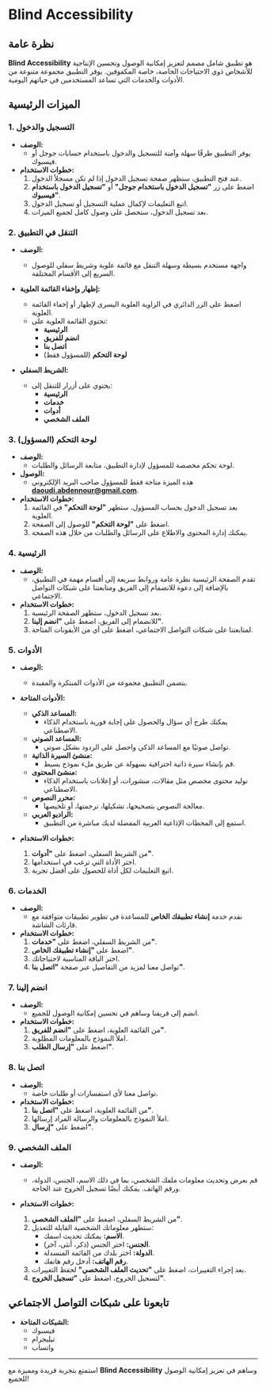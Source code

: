 # Blind Accessibility

## نظرة عامة

**Blind Accessibility** هو تطبيق شامل مصمم لتعزيز إمكانية الوصول وتحسين الإنتاجية للأشخاص ذوي الاحتياجات الخاصة، خاصة المكفوفين. يوفر التطبيق مجموعة متنوعة من الأدوات والخدمات التي تساعد المستخدمين في حياتهم اليومية.

## الميزات الرئيسية

### 1. التسجيل والدخول

- **الوصف:**
  - يوفر التطبيق طرقًا سهلة وآمنة للتسجيل والدخول باستخدام حسابات جوجل أو فيسبوك.
- **خطوات الاستخدام:**
  1. عند فتح التطبيق، ستظهر صفحة تسجيل الدخول إذا لم تكن مسجلاً الدخول.
  2. اضغط على زر **"تسجيل الدخول باستخدام جوجل"** أو **"تسجيل الدخول باستخدام فيسبوك"**.
  3. اتبع التعليمات لإكمال عملية التسجيل أو تسجيل الدخول.
  4. بعد تسجيل الدخول، ستحصل على وصول كامل لجميع الميزات.

### 2. التنقل في التطبيق

- **الوصف:**
  - واجهة مستخدم بسيطة وسهلة التنقل مع قائمة علوية وشريط سفلي للوصول السريع إلى الأقسام المختلفة.
- **إظهار وإخفاء القائمة العلوية:**
  - اضغط على الزر الدائري في الزاوية العلوية اليسرى لإظهار أو إخفاء القائمة العلوية.
  - تحتوي القائمة العلوية على:
    - **الرئيسية**
    - **انضم للفريق**
    - **اتصل بنا**
    - **لوحة التحكم** (للمسؤول فقط)

- **الشريط السفلي:**
  - يحتوي على أزرار للتنقل إلى:
    - **الرئيسية**
    - **خدمات**
    - **أدوات**
    - **الملف الشخصي**

### 3. لوحة التحكم (المسؤول)

- **الوصف:**
  - لوحة تحكم مخصصة للمسؤول لإدارة التطبيق، متابعة الرسائل والطلبات.
- **الوصول:**
  - هذه الميزة متاحة فقط للمسؤول صاحب البريد الإلكتروني **daoudi.abdennour@gmail.com**.
- **خطوات الاستخدام:**
  1. بعد تسجيل الدخول بحساب المسؤول، ستظهر **"لوحة التحكم"** في القائمة العلوية.
  2. اضغط على **"لوحة التحكم"** للوصول إلى الصفحة.
  3. يمكنك إدارة المحتوى والاطلاع على الرسائل والطلبات من خلال هذه الصفحة.

### 4. الرئيسية

- **الوصف:**
  - تقدم الصفحة الرئيسية نظرة عامة وروابط سريعة إلى أقسام مهمة في التطبيق، بالإضافة إلى دعوة للانضمام إلى الفريق ومتابعتنا على شبكات التواصل الاجتماعي.
- **خطوات الاستخدام:**
  1. بعد تسجيل الدخول، ستظهر الصفحة الرئيسية.
  2. للانضمام إلى الفريق، اضغط على **"انضم إلينا"**.
  3. لمتابعتنا على شبكات التواصل الاجتماعي، اضغط على أي من الأيقونات المتاحة.

### 5. الأدوات

- **الوصف:**
  - يتضمن التطبيق مجموعة من الأدوات المبتكرة والمفيدة.
- **الأدوات المتاحة:**
  - **المساعد الذكي:**
    - يمكنك طرح أي سؤال والحصول على إجابة فورية باستخدام الذكاء الاصطناعي.
  - **المساعد الصوتي:**
    - تواصل صوتيًا مع المساعد الذكي واحصل على الردود بشكل صوتي.
  - **منشئ السيرة الذاتية:**
    - قم بإنشاء سيرة ذاتية احترافية بسهولة عن طريق ملء نموذج بسيط.
  - **منشئ المحتوى:**
    - توليد محتوى مخصص مثل مقالات، منشورات، أو إعلانات باستخدام الذكاء الاصطناعي.
  - **محرر النصوص:**
    - معالجة النصوص بتصحيحها، تشكيلها، ترجمتها، أو تلخيصها.
  - **الراديو العربي:**
    - استمع إلى المحطات الإذاعية العربية المفضلة لديك مباشرة من التطبيق.

- **خطوات الاستخدام:**
  1. من الشريط السفلي، اضغط على **"أدوات"**.
  2. اختر الأداة التي ترغب في استخدامها.
  3. اتبع التعليمات لكل أداة للحصول على أفضل تجربة.

### 6. الخدمات

- **الوصف:**
  - نقدم خدمة **إنشاء تطبيقك الخاص** للمساعدة في تطوير تطبيقات متوافقة مع قارئات الشاشة.
- **خطوات الاستخدام:**
  1. من الشريط السفلي، اضغط على **"خدمات"**.
  2. اضغط على **"إنشاء تطبيقك الخاص"**.
  3. اختر الباقة المناسبة لاحتياجاتك.
  4. تواصل معنا لمزيد من التفاصيل عبر صفحة **"اتصل بنا"**.

### 7. انضم إلينا

- **الوصف:**
  - انضم إلى فريقنا وساهم في تحسين إمكانية الوصول للجميع.
- **خطوات الاستخدام:**
  1. من القائمة العلوية، اضغط على **"انضم للفريق"**.
  2. املأ النموذج بالمعلومات المطلوبة.
  3. اضغط على **"إرسال الطلب"**.

### 8. اتصل بنا

- **الوصف:**
  - تواصل معنا لأي استفسارات أو طلبات خاصة.
- **خطوات الاستخدام:**
  1. من القائمة العلوية، اضغط على **"اتصل بنا"**.
  2. املأ النموذج بالمعلومات والرسالة المراد إرسالها.
  3. اضغط على **"إرسال"**.

### 9. الملف الشخصي

- **الوصف:**
  - قم بعرض وتحديث معلومات ملفك الشخصي، بما في ذلك الاسم، الجنس، الدولة، ورقم الهاتف. يمكنك أيضًا تسجيل الخروج عند الحاجة.

- **خطوات الاستخدام:**
  1. من الشريط السفلي، اضغط على **"الملف الشخصي"**.
  2. ستظهر معلوماتك الشخصية القابلة للتعديل:
     - **الاسم:** يمكنك تحديث اسمك.
     - **الجنس:** اختر الجنس (ذكر، أنثى، آخر).
     - **الدولة:** اختر بلدك من القائمة المنسدلة.
     - **رقم الهاتف:** أدخل رقم هاتفك.
  3. بعد إجراء التغييرات، اضغط على **"تحديث الملف الشخصي"** لحفظ التغييرات.
  4. لتسجيل الخروج، اضغط على **"تسجيل الخروج"**.

## تابعونا على شبكات التواصل الاجتماعي

- **الشبكات المتاحة:**
  - فيسبوك
  - تيليجرام
  - واتساب

---

استمتع بتجربة فريدة ومميزة مع **Blind Accessibility** وساهم في تعزيز إمكانية الوصول للجميع!